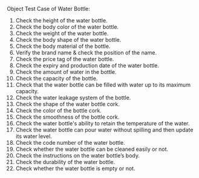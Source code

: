 Object Test Case of Water Bottle:

1. Check the height of the water bottle.
2. Check the body color of the water bottle.
3. Check the weight of the water bottle.
4. Check the body shape of the water bottle.
5. Check the body material of the bottle.
6. Verify the brand name & check the position of the name.
7. Check the price tag of the water bottle.
8. Check the expiry and production date of the water bottle.
9. Check the amount of water in the bottle.
10. Check the capacity of the bottle.
11. Check that the water bottle can be filled with water up to its maximum capacity.
12. Check the water leakage system of the bottle.
13. Check the shape of the water bottle cork.
14. Check the color of the bottle cork.
15. Check the smoothness of the bottle cork.
16. Check the water bottle's ability to retain the temperature of the water.
17. Check the water bottle can pour water without spilling and then update its water level.
18. Check the code number of the water bottle.
19. Check whether the water bottle can be cleaned easily or not.
20. Check the instructions on the water bottle’s body.
21. Check the durability of the water bottle.
22. Check whether the water bottle is empty or not.

